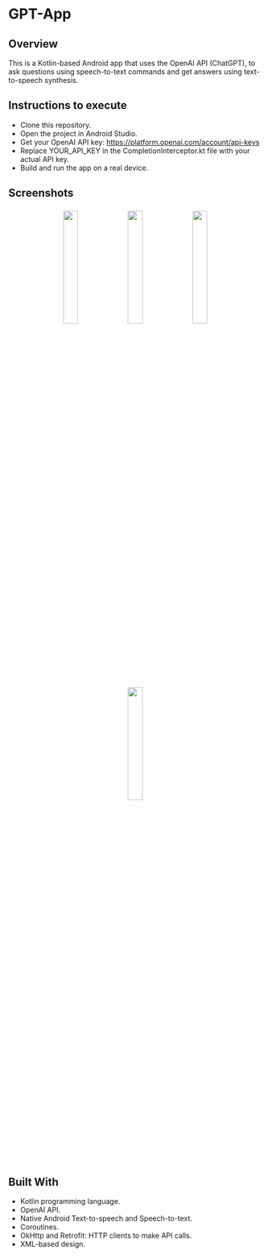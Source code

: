 # GPT-App 

## Overview

This is a Kotlin-based Android app that uses the OpenAI API (ChatGPT), to ask questions using speech-to-text commands and get answers using text-to-speech synthesis.

## Instructions to execute

- Clone this repository. 
- Open the project in Android Studio. 
- Get your OpenAI API key: https://platform.openai.com/account/api-keys
- Replace YOUR_API_KEY in the CompletionInterceptor.kt file with your actual API key. 
- Build and run the app on a real device.

## Screenshots

<p align="center">
        <img width="24%" src="https://i.postimg.cc/0Qwbss7d/Screenshot-1.png" hspace="1.7" vspace="5">
        <img width="24%" src="https://i.postimg.cc/nrKrXGRX/Screenshot-2.png" hspace="1.7" vspace="5">
        <img width="24%" src="https://i.postimg.cc/mkWhZ5wx/Screenshot-3.png" hspace="1.7" vspace="5">
        <img width="24%" src="https://i.postimg.cc/QNcHYj8j/Screenshot-4.png" hspace="1.7" vspace="5">
</p>

## Built With

- Kotlin programming language. 
- OpenAI API.
- Native Android Text-to-speech and Speech-to-text.
- Coroutines.
- OkHttp and Retrofit: HTTP clients to make API calls.
- XML-based design.
